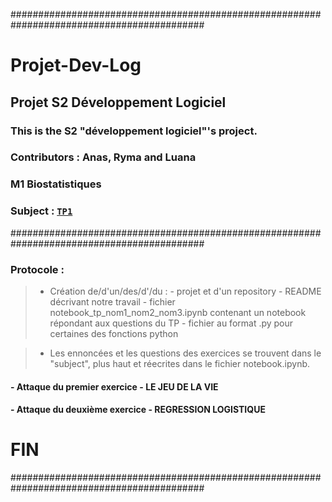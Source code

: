 ###########################################################################################
#                                                           Projet-Dev-Log 
##                                                  Projet S2 Développement Logiciel
 
###                                          This is the S2 "développement logiciel"'s project.

### Contributors : Anas, Ryma and Luana 
### M1 Biostatistiques

### Subject : [`TP1`](http://josephsalmon.eu/enseignement/Montpellier/HMMA238/TPnote.pdf)


###########################################################################################

###  Protocole : 

> - Création de/d'un/des/d'/du : 
    - projet et d'un repository 
    - README décrivant notre travail
    - fichier notebook_tp_nom1_nom2_nom3.ipynb contenant un notebook répondant aux questions du TP
    - fichier au format .py pour certaines des fonctions python 
    
> - Les ennoncées et les questions des exercices se trouvent dans le "subject", plus haut et réecrites dans le fichier notebook.ipynb. 

#### - Attaque du premier exercice - LE JEU DE LA VIE



#### - Attaque du deuxième exercice - REGRESSION LOGISTIQUE











#  FIN  
###########################################################################################
